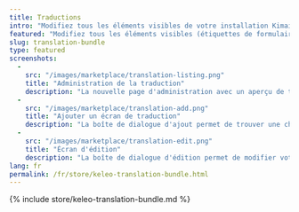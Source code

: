 ```yaml
---
title: Traductions
intro: "Modifiez tous les éléments visibles de votre installation Kimai avec vos propres traductions"
featured: "Modifiez tous les éléments visibles (étiquettes de formulaire, en-tête de tableau, éléments de menu ...) dans votre installation Kimai avec vos propres traductions"
slug: translation-bundle
type: featured
screenshots:
  -  
    src: "/images/marketplace/translation-listing.png"
    title: "Administration de la traduction"
    description: "La nouvelle page d'administration avec un aperçu de toutes les traductions modifiées"
  - 
    src: "/images/marketplace/translation-add.png"
    title: "Ajouter un écran de traduction"
    description: "La boîte de dialogue d'ajout permet de trouver une chaîne en recherchant son contenu"
  - 
    src: "/images/marketplace/translation-edit.png"
    title: "Écran d'édition"
    description: "La boîte de dialogue d'édition permet de modifier votre traduction personnalisée"
lang: fr
permalink: /fr/store/keleo-translation-bundle.html
---
```


{% include store/keleo-translation-bundle.md %}
